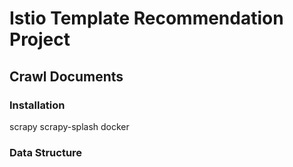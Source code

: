 # Istio Template Recommendation Project

## Crawl Documents
### Installation
scrapy
scrapy-splash
docker
### Data Structure